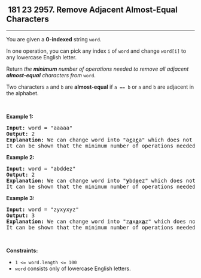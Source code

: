 <h2> 181 23
2957. Remove Adjacent Almost-Equal Characters</h2><hr><div><p>You are given a <strong>0-indexed</strong> string <code>word</code>.</p>

<p>In one operation, you can pick any index <code>i</code> of <code>word</code> and change <code>word[i]</code> to any lowercase English letter.</p>

<p>Return <em>the <strong>minimum</strong> number of operations needed to remove all adjacent <strong>almost-equal</strong> characters from</em> <code>word</code>.</p>

<p>Two characters <code>a</code> and <code>b</code> are <strong>almost-equal</strong> if <code>a == b</code> or <code>a</code> and <code>b</code> are adjacent in the alphabet.</p>

<p>&nbsp;</p>
<p><strong class="example">Example 1:</strong></p>

<pre><strong>Input:</strong> word = "aaaaa"
<strong>Output:</strong> 2
<strong>Explanation:</strong> We can change word into "a<strong><u>c</u></strong>a<u><strong>c</strong></u>a" which does not have any adjacent almost-equal characters.
It can be shown that the minimum number of operations needed to remove all adjacent almost-equal characters from word is 2.
</pre>

<p><strong class="example">Example 2:</strong></p>

<pre><strong>Input:</strong> word = "abddez"
<strong>Output:</strong> 2
<strong>Explanation:</strong> We can change word into "<strong><u>y</u></strong>bd<u><strong>o</strong></u>ez" which does not have any adjacent almost-equal characters.
It can be shown that the minimum number of operations needed to remove all adjacent almost-equal characters from word is 2.</pre>

<p><strong class="example">Example 3:</strong></p>

<pre><strong>Input:</strong> word = "zyxyxyz"
<strong>Output:</strong> 3
<strong>Explanation:</strong> We can change word into "z<u><strong>a</strong></u>x<u><strong>a</strong></u>x<strong><u>a</u></strong>z" which does not have any adjacent almost-equal characters. 
It can be shown that the minimum number of operations needed to remove all adjacent almost-equal characters from word is 3.
</pre>

<p>&nbsp;</p>
<p><strong>Constraints:</strong></p>

<ul>
	<li><code>1 &lt;= word.length &lt;= 100</code></li>
	<li><code>word</code> consists only of lowercase English letters.</li>
</ul>
</div>